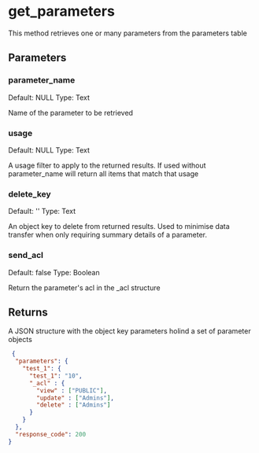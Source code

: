 # get_parameters

This method retrieves one or many parameters from the parameters table

## Parameters

### parameter_name

Default: NULL
Type: Text

Name of the parameter to be retrieved

### usage

Default: NULL
Type: Text

A usage filter to apply to the returned results. If used without parameter_name will return all items that match that usage

### delete_key

Default: ''
Type: Text

An object key to delete from returned results. Used to minimise data transfer when only requiring summary details of a parameter.

### send_acl

Default: false
Type: Boolean

Return the parameter's acl in the _acl structure

## Returns

A JSON structure with the object key parameters holind a set of parameter objects 

```json
 {
  "parameters": {
    "test_1": {
      "test_1": "10",
      "_acl" : {
        "view" : ["PUBLIC"],
        "update" : ["Admins"],
        "delete" : ["Admins"]
      }
    }
  },
  "response_code": 200
}
```

